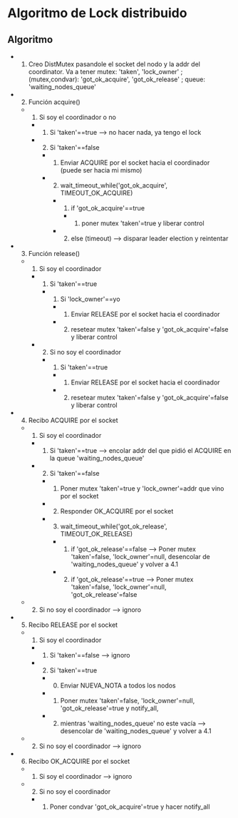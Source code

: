 # Algoritmo de Lock distribuido

## Algoritmo
- 1. Creo DistMutex pasandole el socket del nodo y la addr del coordinator. Va a tener mutex: 'taken', 'lock_owner' ; 
     (mutex<bool>,condvar): 'got_ok_acquire', 'got_ok_release' ; queue: 'waiting_nodes_queue'
- 2. Función acquire()
    - 1. Si soy el coordinador o no
        - 1. Si 'taken'==true --> no hacer nada, ya tengo el lock
        - 2. Si 'taken'==false
            - 1. Enviar ACQUIRE por el socket hacia el coordinador (puede ser hacia mi mismo)
            - 2. wait_timeout_while('got_ok_acquire', TIMEOUT_OK_ACQUIRE)
                - 1. if 'got_ok_acquire'==true
                    - 1. poner mutex 'taken'=true y liberar control
                - 2. else (timeout) --> disparar leader election y reintentar
- 3. Función release()
    - 1. Si soy el coordinador
        - 1. Si 'taken'==true
            - 1. Si 'lock_owner'==yo
                - 1. Enviar RELEASE por el socket hacia el coordinador
                - 2. resetear mutex 'taken'=false y 'got_ok_acquire'=false y liberar control
      - 2. Si no soy el coordinador
        - 1. Si 'taken'==true
            - 1. Enviar RELEASE por el socket hacia el coordinador
            - 2. resetear mutex 'taken'=false y 'got_ok_acquire'=false y liberar control
- 4. Recibo ACQUIRE por el socket
    - 1. Si soy el coordinador
        - 1. Si 'taken'==true --> encolar addr del que pidió el ACQUIRE en la queue 'waiting_nodes_queue'
        - 2. Si 'taken'==false
            - 1. Poner mutex 'taken'=true y 'lock_owner'=addr que vino por el socket
            - 2. Responder OK_ACQUIRE por el socket
            - 3. wait_timeout_while('got_ok_release', TIMEOUT_OK_RELEASE)
                - 1. if 'got_ok_release'==false --> Poner mutex 'taken'=false, 'lock_owner'=null, desencolar de 'waiting_nodes_queue' y volver a 4.1
                - 2. if 'got_ok_release'==true --> Poner mutex 'taken'=false, 'lock_owner'=null, 'got_ok_release'=false
    - 2. Si no soy el coordinador --> ignoro
- 5. Recibo RELEASE por el socket
    - 1. Si soy el coordinador
        - 1. Si 'taken'==false --> ignoro
        - 2. Si 'taken'==true
            - 0. Enviar NUEVA_NOTA a todos los nodos
            - 1. Poner mutex 'taken'=false, 'lock_owner'=null, 'got_ok_release'=true y notify_all, 
            - 2. mientras 'waiting_nodes_queue' no este vacía --> desencolar de 'waiting_nodes_queue' y volver a 4.1
    - 2. Si no soy el coordinador --> ignoro
- 6. Recibo OK_ACQUIRE por el socket
    - 1. Si soy el coordinador --> ignoro
    - 2. Si no soy el coordinador
        - 1. Poner condvar 'got_ok_acquire'=true y hacer notify_all